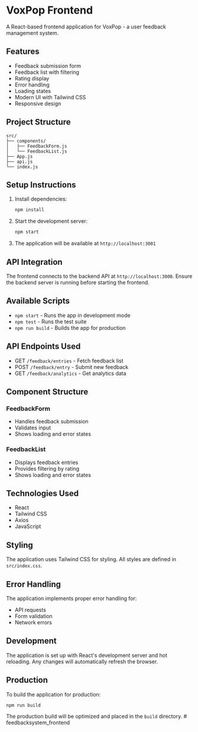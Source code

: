 # VoxPop Frontend

A React-based frontend application for VoxPop - a user feedback management system.

## Features

- Feedback submission form
- Feedback list with filtering
- Rating display
- Error handling
- Loading states
- Modern UI with Tailwind CSS
- Responsive design

## Project Structure

```
src/
├── components/
│   ├── FeedbackForm.js
│   └── FeedbackList.js
├── App.js
├── api.js
└── index.js
```

## Setup Instructions

1. Install dependencies:
   ```bash
   npm install
   ```

2. Start the development server:
   ```bash
   npm start
   ```

3. The application will be available at `http://localhost:3001`

## API Integration

The frontend connects to the backend API at `http://localhost:3000`. Ensure the backend server is running before starting the frontend.

## Available Scripts

- `npm start` - Runs the app in development mode
- `npm test` - Runs the test suite
- `npm run build` - Builds the app for production

## API Endpoints Used

- GET `/feedback/entries` - Fetch feedback list
- POST `/feedback/entry` - Submit new feedback
- GET `/feedback/analytics` - Get analytics data

## Component Structure

### FeedbackForm
- Handles feedback submission
- Validates input
- Shows loading and error states

### FeedbackList
- Displays feedback entries
- Provides filtering by rating
- Shows loading and error states

## Technologies Used

- React
- Tailwind CSS
- Axios
- JavaScript

## Styling

The application uses Tailwind CSS for styling. All styles are defined in `src/index.css`.

## Error Handling

The application implements proper error handling for:
- API requests
- Form validation
- Network errors

## Development

The application is set up with React's development server and hot reloading. Any changes will automatically refresh the browser.

## Production

To build the application for production:
```bash
npm run build
```
The production build will be optimized and placed in the `build` directory.
#   f e e d b a c k s y s t e m _ f r o n t e n d  
 